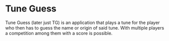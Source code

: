# Tune Guess

Tune Guess (later just TG) is an application that plays a tune for the player who then has to guess the name or origin of said tune. With multiple players a competition among them with a score is possible.

